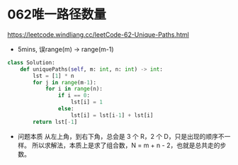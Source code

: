 # 062唯一路径数量

https://leetcode.windliang.cc/leetCode-62-Unique-Paths.html

* 5mins, 误range(m) -> range(m-1)

```python
class Solution:
    def uniquePaths(self, m: int, n: int) -> int:
        lst = [1] * n
        for j in range(m-1):
            for i in range(n):
                if i == 0:
                    lst[i] = 1
                else:
                    lst[i] = lst[i-1] + lst[i]
        return lst[-1]
```

* 问题本质
从左上角，到右下角，总会是 3 个 R，2 个 D，只是出现的顺序不一样。
所以求解法，本质上是求了组合数，N = m + n - 2，也就是总共走的步数。